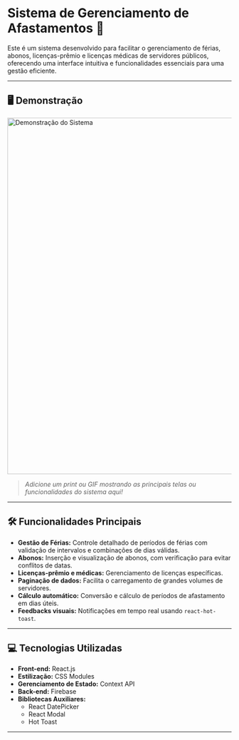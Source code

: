 # Sistema de Gerenciamento de Afastamentos 🚀

Este é um sistema desenvolvido para facilitar o gerenciamento de férias, abonos, licenças-prêmio e licenças médicas de servidores públicos, oferecendo uma interface intuitiva e funcionalidades essenciais para uma gestão eficiente.

---

## 🖥️ **Demonstração**
<img src="https://github.com/LeozinhoGuimaraes1988/sistema-afastamentos/blob/main/path_to_screenshot.png" alt="Demonstração do Sistema" width="800">

> *Adicione um print ou GIF mostrando as principais telas ou funcionalidades do sistema aqui!*

---

## 🛠️ **Funcionalidades Principais**

- **Gestão de Férias:** Controle detalhado de períodos de férias com validação de intervalos e combinações de dias válidas.
- **Abonos:** Inserção e visualização de abonos, com verificação para evitar conflitos de datas.
- **Licenças-prêmio e médicas:** Gerenciamento de licenças específicas.
- **Paginação de dados:** Facilita o carregamento de grandes volumes de servidores.
- **Cálculo automático:** Conversão e cálculo de períodos de afastamento em dias úteis.
- **Feedbacks visuais:** Notificações em tempo real usando `react-hot-toast`.

---

## 💻 **Tecnologias Utilizadas**

- **Front-end:** React.js
- **Estilização:** CSS Modules
- **Gerenciamento de Estado:** Context API
- **Back-end:** Firebase
- **Bibliotecas Auxiliares:**
  - React DatePicker
  - React Modal
  - Hot Toast

---

